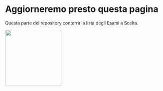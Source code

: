 # Aggiorneremo presto questa pagina

Questa parte del repository conterrà la lista degli Esami a Scelta.

<img src="https://external-content.duckduckgo.com/iu/?u=https%3A%2F%2Fgithub.githubassets.com%2Fimages%2Fmona-loading-dark.gif&f=1&nofb=1&ipt=0a4bb0f20fedff778bcdfe168e7fd02681551815ba183d81c4ee36f98c4ad949" height="180px">
